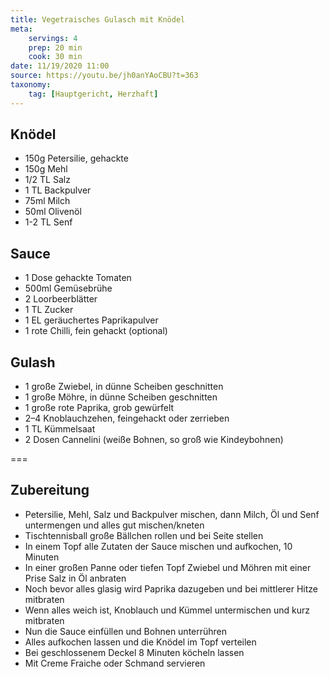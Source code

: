 ```yaml
---
title: Vegetraisches Gulasch mit Knödel
meta:
    servings: 4
    prep: 20 min
    cook: 30 min
date: 11/19/2020 11:00
source: https://youtu.be/jh0anYAoCBU?t=363
taxonomy:
    tag: [Hauptgericht, Herzhaft]
---
```

## Knödel

* 150g Petersilie, gehackte
* 150g Mehl
* 1/2 TL Salz
* 1 TL Backpulver
* 75ml Milch
* 50ml Olivenöl
* 1-2 TL Senf

## Sauce

* 1 Dose gehackte Tomaten
* 500ml Gemüsebrühe
* 2 Loorbeerblätter
* 1 TL Zucker
* 1 EL geräuchertes Paprikapulver
* 1 rote Chilli, fein gehackt (optional)

## Gulash

* 1 große Zwiebel, in dünne Scheiben geschnitten
* 1 große Möhre, in dünne Scheiben geschnitten
* 1 große rote Paprika, grob gewürfelt
* 2–4 Knoblauchzehen, feingehackt oder zerrieben
* 1 TL Kümmelsaat
* 2 Dosen Cannelini (weiße Bohnen, so groß wie Kindeybohnen)

===

## Zubereitung

* Petersilie, Mehl, Salz und Backpulver mischen, dann Milch, Öl und Senf untermengen und alles gut mischen/kneten
* Tischtennisball große Bällchen rollen und bei Seite stellen
* In einem Topf alle Zutaten der Sauce mischen und aufkochen, 10 Minuten
* In einer großen Panne oder tiefen Topf Zwiebel und Möhren mit einer Prise Salz in Öl anbraten
* Noch bevor alles glasig wird Paprika dazugeben und bei mittlerer Hitze mitbraten
* Wenn alles weich ist, Knoblauch und Kümmel untermischen und kurz mitbraten
* Nun die Sauce einfüllen und Bohnen unterrühren
* Alles aufkochen lassen und die Knödel im Topf verteilen
* Bei geschlossenem Deckel 8 Minuten köcheln lassen
* Mit Creme Fraiche oder Schmand servieren
